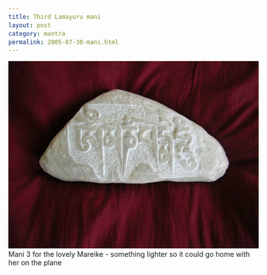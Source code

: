 ```yaml
---
title: Third Lamayuru mani 
layout: post
category: mantra
permalink: 2005-07-30-mani.html
---
```



![mani 3](/assets/images/mani/mani3Mareike.jpg)  
Mani 3 for the lovely Mareike - something lighter so it could go home with her on the plane

